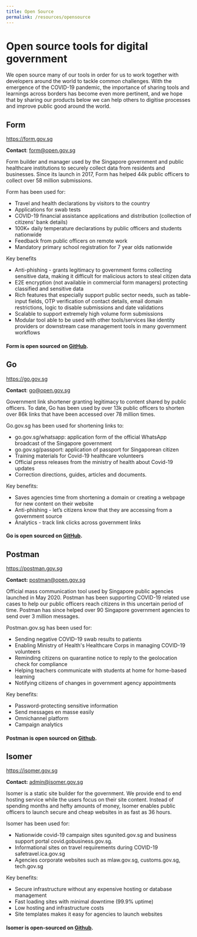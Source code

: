 ```yaml
---
title: Open Source
permalink: /resources/opensource
---
```

# Open source tools for digital government

We open source many of our tools in order for us to work together with developers around the world to tackle common challenges. With the emergence of the COVID-19 pandemic, the importance of sharing tools and learnings across borders has become even more pertinent, and we hope that by sharing our products below we can help others to digitise processes and improve public good around the world. 

## Form
https://form.gov.sg

**Contact**: form@open.gov.sg

Form builder and manager used by the Singapore government and public healthcare institutions to securely collect data from residents and businesses. Since its launch in 2017, Form has helped 44k public officers to collect over 58 million submissions.

Form has been used for:
* Travel and health declarations by visitors to the country
* Applications for swab tests
* COVID-19 financial assistance applications and distribution (collection of citizens’ bank details)
* 100K+ daily temperature declarations by public officers and students nationwide
* Feedback from public officers on remote work
* Mandatory primary school registration for 7 year olds nationwide 

Key benefits
* Anti-phishing - grants legitimacy to government forms collecting sensitive data, making it difficult for malicious actors to steal citizen data 
* E2E encryption (not available in commercial form managers) protecting classified and sensitive data
* Rich features that especially support public sector needs, such as table-input fields, OTP verification of contact details, email domain restrictions, logic to disable submissions and date validations
* Scalable to support extremely high volume form submissions
* Modular tool able to be used with other tools/services like identity providers or downstream case management tools in many government workflows

#### Form is open sourced on [GitHub](https://github.com/opengovsg/formsg). 



## Go
https://go.gov.sg

**Contact**: go@open.gov.sg  

Government link shortener granting legitimacy to content shared by public officers. To date, Go has been used by over 13k public officers to shorten over 86k links that have been accessed over 78 million times.

Go.gov.sg has been used for shortening links to:
* go.gov.sg/whatsapp: application form of the official WhatsApp broadcast of the Singapore government
* go.gov.sg/passport: application of passport for Singaporean citizen
* Training materials for Covid-19 healthcare volunteers 
* Official press releases from the ministry of health about Covid-19 updates
* Correction directions, guides, articles and documents.

Key benefits:
* Saves agencies time from shortening a domain or creating a webpage for new content on their website
* Anti-phishing - let’s citizens know that they are accessing from a government source
* Analytics - track link clicks across government links

#### Go is open sourced on [GitHub](https://go.gov.sg/go-opensource/).

## Postman
https://postman.gov.sg 

**Contact:**  postman@open.gov.sg

Official mass communication tool used by Singapore public agencies launched in May 2020. Postman has been supporting COVID-19 related use cases to help our public officers reach citizens in this uncertain period of time. Postman has since helped over 90 Singapore government agencies to send over 3 million messages. 

Postman.gov.sg has been used for:
* Sending negative COVID-19 swab results to patients
* Enabling Ministry of Health's Healthcare Corps in managing COVID-19 volunteers
* Reminding citizens on quarantine notice to reply to the geolocation check for compliance
* Helping teachers communicate with students at home for home-based learning
* Notifying citizens of changes in government agency appointments

Key benefits:
* Password-protecting sensitive information
* Send messages en masse easily
* Omnichannel platform
* Campaign analytics

#### Postman is open sourced on [Github](https://github.com/opengovsg/postmangovsg/).

## Isomer
https://isomer.gov.sg 

**Contact:** admin@isomer.gov.sg 

Isomer is a static site builder for the government. We provide end to end hosting service while the users focus on their site content. Instead of spending months and hefty amounts of money, Isomer enables public officers to launch secure and cheap websites in as fast as 36 hours. 

Isomer has been used for:
* Nationwide covid-19 campaign sites sgunited.gov.sg and business support portal covid.gobusiness.gov.sg.
* Informational sites on travel requirements during COVID-19 safetravel.ica.gov.sg
* Agencies corporate websites such as mlaw.gov.sg, customs.gov.sg, tech.gov.sg

Key benefits:
* Secure infrastructure without any expensive hosting or database management
* Fast loading sites with minimal downtime (99.9% uptime)
* Low hosting and infrastructure costs 
* Site templates makes it easy for agencies to launch websites 

#### Isomer is open-sourced on [Github](https://github.com/isomerpages).  